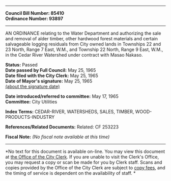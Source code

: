 * * * * *  
  
**Council Bill Number: [](#h0)[](#h2)85410**   
**Ordinance Number: 93897**  
  
* * * * *  
  
AN ORDINANCE relating to the Water Department and authorizing the sale and removal of alder timber, other hardwood forest materials and certain salvageable logging residuals from City owned lands in Townships 22 and 23 North, Range 7 East, W.M., and Township 22 North, Range 9 East, W.M., in the Cedar River Watershed under contract with Masao Nakaso.  
  
**Status:** Passed   
**Date passed by Full Council:** May 25, 1965   
**Date filed with the City Clerk:** May 25, 1965   
**Date of Mayor's signature:** May 25, 1965   
[(about the signature date)](/~public/approvaldate.htm)   
  
  
**Date introduced/referred to committee:** May 17, 1965   
**Committee:** City Utilities   
  
**Index Terms:** CEDAR-RIVER, WATERSHEDS, SALES, TIMBER, WOOD-PRODUCTS-INDUSTRY  
  
**References/Related Documents:** Related: CF 253223  
  
**Fiscal Note:** *(No fiscal note available at this time)*  
  
* * * * *  
  
*No text for this document is available on-line. You may view this document at [the Office of the City Clerk](http://www.seattle.gov/leg/clerk/contactUs.htm). If you are unable to visit the Clerk's Office, you may request a copy or scan be made for you by Clerk staff. Scans and copies provided by the Office of the City Clerk are subject to [copy fees](http://clerk.seattle.gov/~public/clerkfees.htm), and the timing of service is dependent on the availability of staff. *  
  
  
